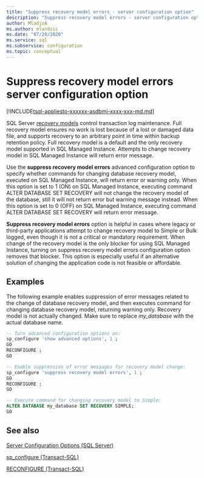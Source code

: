 ```yaml
---
title: "Suppress recovery model errors - server configuration option"
description: "Suppress recovery model errors - server configuration option"
author: MladjoA
ms.author: mlandzic
ms.date: "07/20/2020"
ms.service: sql
ms.subservice: configuration
ms.topic: conceptual
---
```


# Suppress recovery model errors server configuration option

[!INCLUDE[tsql-appliesto-xxxxxx-asdbmi-xxxx-xxx-md.md](../../includes/tsql-appliesto-xxxxxx-asdbmi-xxxx-xxx-md.md)]

SQL Server [recovery models](../../relational-databases/backup-restore/recovery-models-sql-server.md) control transaction log maintenance. Full recovery model ensures no work is lost because of a lost or damaged data file, and supports recovery to an arbitrary point in time within backup retention policy. Full recovery model is a default and the only recovery model supported in SQL Managed Instance. Attempts to change recovery model in SQL Managed Instance will return error message.

Use the **suppress recovery model errors** advanced configuration option to specify whether commands for changing database recovery model, executed on SQL Managed Instance, will return error or warning only. When this option is set to 1 (ON) on SQL Managed Instance, executing command ALTER DATABASE SET RECOVERY will not change the recovery model of the database, still it will not return error but warning message instead. When this option is set to 0 (OFF) on SQL Managed Instance, executing command ALTER DATABASE SET RECOVERY will return error message.

**Suppress recovery model errors** option is helpful in cases where legacy or third-party applications attempt to change recovery model to Simple or Bulk logged, even though it is not a critical or mandatory requirement. When change of the recovery model is the only blocker for using SQL Managed Instance, turning on suppress recovery model errors configuration option removes that blocker. This option is especially useful if an alternative solution of changing the application code is not feasible or affordable.

## Examples

The following example enables suppression of error messages related to the change of database recovery model, and then executes command for changing database recovery model, returning warning only. Recovery model is not actually changed. Make sure to replace *my_database* with the actual database name.

```sql
-- Turn advanced configuration options on:
sp_configure 'show advanced options', 1 ;  
GO
RECONFIGURE ;  
GO

-- Enable suppression of error messages for recovery model change:
sp_configure 'suppress recovery model errors', 1 ;  
GO
RECONFIGURE ;  
GO

-- Execute command for changing recovery model to Simple:
ALTER DATABASE my_database SET RECOVERY SIMPLE;
GO
```

## See also

[Server Configuration Options &#40;SQL Server&#41;](../../database-engine/configure-windows/server-configuration-options-sql-server.md)

[sp_configure &#40;Transact-SQL&#41;](../../relational-databases/system-stored-procedures/sp-configure-transact-sql.md)

[RECONFIGURE &#40;Transact-SQL&#41;](../../t-sql/language-elements/reconfigure-transact-sql.md)